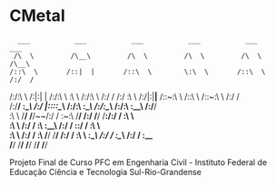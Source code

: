 # CMetal

      ___           ___           ___           ___           ___           ___ 
     /\  \         /\__\         /\  \         /\  \         /\  \         /\__\
    /::\  \       /::|  |       /::\  \        \:\  \       /::\  \       /:/  /
   /:/\:\  \     /:|:|  |      /:/\:\  \        \:\  \     /:/\:\  \     /:/  / 
  /:/  \:\  \   /:/|:|__|__   /::\~\:\  \       /::\  \   /::\~\:\  \   /:/  /  
 /:/__/ \:\__\ /:/ |::::\__\ /:/\:\ \:\__\     /:/\:\__\ /:/\:\ \:\__\ /:/__/   
 \:\  \  \/__/ \/__/~~/:/  / \:\~\:\ \/__/    /:/  \/__/ \/__\:\/:/  / \:\  \   
  \:\  \             /:/  /   \:\ \:\__\     /:/  /           \::/  /   \:\  \  
   \:\  \           /:/  /     \:\ \/__/     \/__/            /:/  /     \:\  \ 
    \:\__\         /:/  /       \:\__\                       /:/  /       \:\__\
     \/__/         \/__/         \/__/                       \/__/         \/__/
     
Projeto Final de Curso PFC em Engenharia Civil - Instituto Federal de Educação Ciência e Tecnologia Sul-Rio-Grandense
